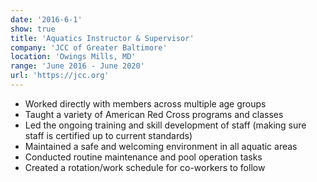 ```yaml
---
date: '2016-6-1'
show: true
title: 'Aquatics Instructor & Supervisor'
company: 'JCC of Greater Baltimore'
location: 'Owings Mills, MD'
range: 'June 2016 - June 2020'
url: 'https://jcc.org'
---
```


- Worked directly with members across multiple age groups
- Taught a variety of American Red Cross programs and classes
- Led the ongoing training and skill development of staff (making sure staff is certified up to current standards)
- Maintained a safe and welcoming environment in all aquatic areas
- Conducted routine maintenance and pool operation tasks
- Created a rotation/work schedule for co-workers to follow
